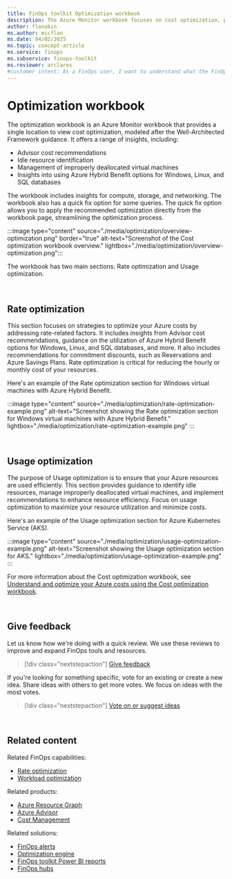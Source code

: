 ```yaml
---
title: FinOps toolkit Optimization workbook
description: The Azure Monitor workbook focuses on cost optimization, providing insights and recommendations for improving cost efficiency in your Azure environment.
author: flanakin
ms.author: micflan
ms.date: 04/02/2025
ms.topic: concept-article
ms.service: finops
ms.subservice: finops-toolkit
ms.reviewer: arclares
#customer intent: As a FinOps user, I want to understand what the FinOps Optimization workbook is and how it can help me implement the Workload optimization and Rate optimization FinOps capabilities.
---
```


<!-- markdownlint-disable-next-line MD025 -->
# Optimization workbook

The optimization workbook is an Azure Monitor workbook that provides a single location to view cost optimization, modeled after the Well-Architected Framework guidance. It offers a range of insights, including:

- Advisor cost recommendations
- Idle resource identification
- Management of improperly deallocated virtual machines
- Insights into using Azure Hybrid Benefit options for Windows, Linux, and SQL databases

The workbook includes insights for compute, storage, and networking. The workbook also has a quick fix option for some queries. The quick fix option allows you to apply the recommended optimization directly from the workbook page, streamlining the optimization process.

:::image type="content" source="./media/optimization/overview-optimization.png" border="true" alt-text="Screenshot of the Cost optimization workbook overview." lightbox="./media/optimization/overview-optimization.png":::

The workbook has two main sections: Rate optimization and Usage optimization.

<br>

## Rate optimization

This section focuses on strategies to optimize your Azure costs by addressing rate-related factors. It includes insights from Advisor cost recommendations, guidance on the utilization of Azure Hybrid Benefit options for Windows, Linux, and SQL databases, and more. It also includes recommendations for commitment discounts, such as Reservations and Azure Savings Plans. Rate optimization is critical for reducing the hourly or monthly cost of your resources.

Here's an example of the Rate optimization section for Windows virtual machines with Azure Hybrid Benefit.

:::image type="content" source="./media/optimization/rate-optimization-example.png" alt-text="Screenshot showing the Rate optimization section for Windows virtual machines with Azure Hybrid Benefit." lightbox="./media/optimization/rate-optimization-example.png" :::

<br>

## Usage optimization

The purpose of Usage optimization is to ensure that your Azure resources are used efficiently. This section provides guidance to identify idle resources, manage improperly deallocated virtual machines, and implement recommendations to enhance resource efficiency. Focus on usage optimization to maximize your resource utilization and minimize costs.

Here's an example of the Usage optimization section for Azure Kubernetes Service (AKS).

:::image type="content" source="./media/optimization/usage-optimization-example.png" alt-text="Screenshot showing the Usage optimization section for AKS." lightbox="./media/optimization/usage-optimization-example.png" :::

For more information about the Cost optimization workbook, see [Understand and optimize your Azure costs using the Cost optimization workbook](/azure/advisor/advisor-cost-optimization-workbook).

<br>

## Give feedback

Let us know how we're doing with a quick review. We use these reviews to improve and expand FinOps tools and resources.

> [!div class="nextstepaction"]
> [Give feedback](https://portal.azure.com/#view/HubsExtension/InProductFeedbackBlade/extensionName/FinOpsToolkit/cesQuestion/How%20easy%20or%20hard%20is%20it%20to%20use%20FinOps%20workbooks%3F/cvaQuestion/How%20valuable%20are%20FinOps%20workbooks%3F/surveyId/FTK0.9/bladeName/Workbooks.Optimization/featureName/Overview)

If you're looking for something specific, vote for an existing or create a new idea. Share ideas with others to get more votes. We focus on ideas with the most votes.

> [!div class="nextstepaction"]
> [Vote on or suggest ideas](https://github.com/microsoft/finops-toolkit/issues?q=is%3Aissue%20is%3Aopen%20label%3A%22Tool%3A%20Workbooks%22%20sort%3A"reactions-%2B1-desc")

<br>

## Related content

Related FinOps capabilities:

- [Rate optimization](../../framework/optimize/rates.md)
- [Workload optimization](../../framework/optimize/workloads.md)

Related products:

- [Azure Resource Graph](/azure/governance/resource-graph/)
- [Azure Advisor](/azure/advisor/)
- [Cost Management](/azure/cost-management-billing/costs/)

Related solutions:

- [FinOps alerts](../alerts/finops-alerts-overview.md)
- [Optimization engine](../optimization-engine/overview.md)
- [FinOps toolkit Power BI reports](../power-bi/reports.md)
- [FinOps hubs](../hubs/finops-hubs-overview.md)

<br>
